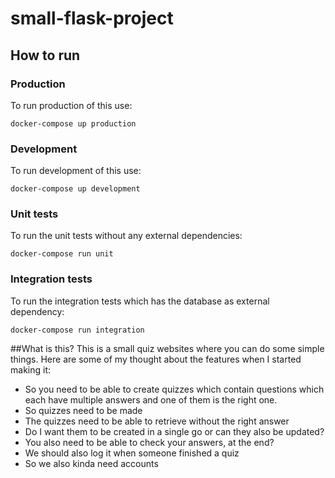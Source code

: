 # small-flask-project

## How to run

### Production
To run production of this use: 
```
docker-compose up production
```

### Development
To run development of this use: 
```
docker-compose up development 
```

### Unit tests
To run the unit tests without any external dependencies: 
```
docker-compose run unit
```

### Integration tests
To run the integration tests which has the database as external dependency: 
```
docker-compose run integration
```


##What is this?
This is a small quiz websites where you can do some simple things. Here are some of my thought about the features when I started making it: 
- So you need to be able to create quizzes which contain questions which each have multiple answers and one of them is the right one. 
- So quizzes need to be made
- The quizzes need to be able to retrieve without the right answer
- Do I want them to be created in a single go or can they also be updated? 
- You also need to be able to check your answers, at the end?
- We should also log it when someone finished a quiz
- So we also kinda need accounts

